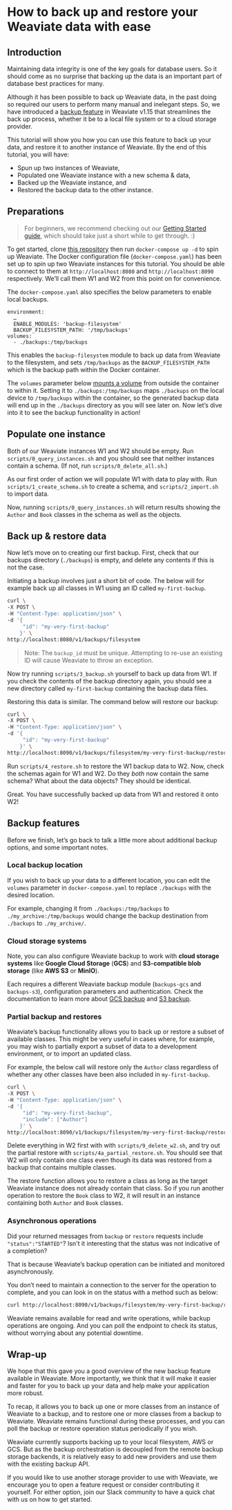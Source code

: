 # How to back up and restore your Weaviate data with ease

## Introduction
Maintaining data integrity is one of the key goals for database users. So it should come as no surprise that backing up the data is an important part of database best practices for many.

Although it has been possible to back up Weaviate data, in the past doing so required our users to perform many manual and inelegant steps. So, we have introduced a [backup feature](https://weaviate.io/developers/weaviate/current/configuration/backups.html) in Weaviate v1.15 that streamlines the back up process, whether it be to a local file system or to a cloud storage provider.

This tutorial will show you how you can use this feature to back up your data, and restore it to another instance of Weaviate. By the end of this tutorial, you will have:
- Spun up two instances of Weaviate,
- Populated one Weaviate instance with a new schema & data,
- Backed up the Weaviate instance, and
- Restored the backup data to the other instance.


## Preparations
> For beginners, we recommend checking out our [Getting Started guide](https://weaviate.io/developers/weaviate/current/getting-started/index.html), which should take just a short while to get through. :)

To get started, clone [this repository](https://github.com/weaviate-tutorials/weaviate-backup) then run `docker-compose up -d` to spin up Weaviate. The Docker configuration file (`docker-compose.yaml`) has been set up to spin up two Weaviate instances for this tutorial. You should be able to connect to them at `http://localhost:8080` and `http://localhost:8090` respectively. We’ll call them W1 and W2 from this point on for convenience.

The `docker-compose.yaml` also specifies the below parameters to enable local backups.
```
environment:
  …
  ENABLE_MODULES: 'backup-filesystem'
  BACKUP_FILESYSTEM_PATH: '/tmp/backups'
volumes:
  - ./backups:/tmp/backups
```

This enables the `backup-filesystem` module to back up data from Weaviate to the filesystem, and sets `/tmp/backups` as the `BACKUP_FILESYSTEM_PATH` which is the backup path within the Docker container. 

The `volumes` parameter below [mounts a volume](https://weaviate.io/developers/weaviate/current/configuration/persistence.html) from outside the container to within it. Setting it to `./backups:/tmp/backups` maps `./backups` on the local device to `/tmp/backups` within the container, so the generated backup data will end up in the `./backups` directory as you will see later on. Now let’s dive into it to see the backup functionality in action!

## Populate one instance
Both of our Weaviate instances W1 and W2 should be empty. Run `scripts/0_query_instances.sh` and you should see that neither instances contain a schema. (If not, run `scripts/0_delete_all.sh`.)

As our first order of action we will populate W1 with data to play with. Run `scripts/1_create_schema.sh` to create a schema, and `scripts/2_import.sh` to import data. 

Now, running `scripts/0_query_instances.sh` will return results showing the `Author` and `Book` classes in the schema as well as the objects.

## Back up & restore data
Now let’s move on to creating our first backup. First, check that our backups directory (`./backups`) is empty, and delete any contents if this is not the case. 

Initiating a backup involves just a short bit of code. The below will for example back up all classes in W1 using an ID called `my-first-backup`.
```bash
curl \
-X POST \
-H "Content-Type: application/json" \
-d '{
     "id": "my-very-first-backup"
    }' \
http://localhost:8080/v1/backups/filesystem
```
> Note: The `backup_id` must be unique. Attempting to re-use an existing ID will cause Weaviate to throw an exception.

Now try running `scripts/3_backup.sh` yourself to back up data from W1. If you check the contents of the backup directory again, you should see a new directory called `my-first-backup` containing the backup data files.

Restoring this data is similar. The command below will restore our backup:
```bash
curl \
-X POST \
-H "Content-Type: application/json" \
-d '{
     "id": "my-very-first-backup"
    }' \
http://localhost:8090/v1/backups/filesystem/my-very-first-backup/restore
```
Run `scripts/4_restore.sh` to restore the W1 backup data to W2. Now, check the schemas again for W1 and W2. Do they *both* now contain the same schema? What about the data objects? They should be identical.   

Great. You have successfully backed up data from W1 and restored it onto W2! 

## Backup features
Before we finish, let’s go back to talk a little more about additional backup options, and some important notes.

### Local backup location
If you wish to back up your data to a different location, you can edit the `volumes` parameter in `docker-compose.yaml` to replace `./backups` with the desired location.

For example, changing it from `./backups:/tmp/backups` to `./my_archive:/tmp/backups` would change the backup destination from `./backups` to `./my_archive/`.

### Cloud storage systems
Note, you can also configure Weaviate backup to work with **cloud storage systems** like **Google Cloud Storage** (**GCS**) and **S3-compatible blob storage** (like **AWS S3** or **MinIO**).

Each requires a different Weaviate backup module (`backups-gcs` and `backups-s3`), configuration parameters and authentication. Check the documentation to learn more about [GCS backup](https://weaviate.io/developers/weaviate/current/configuration/backups.html#gcs-google-cloud-storage) and [S3 backup](https://weaviate.io/developers/weaviate/current/configuration/backups.html#s3-aws-or-s3-compatible).

### Partial backup and restores
Weaviate’s backup functionality allows you to back up or restore a subset of available classes. This might be very useful in cases where, for example, you may wish to partially export a subset of data to a development environment, or to import an updated class.

For example, the below call will restore only the `Author` class regardless of whether any other classes have been also included in `my-first-backup`.
```bash
curl \
-X POST \
-H "Content-Type: application/json" \
-d '{
     "id": "my-very-first-backup",
     "include": ["Author"]
    }' \
http://localhost:8090/v1/backups/filesystem/my-very-first-backup/restore
```
Delete everything in W2 first with with `scripts/9_delete_w2.sh`, and try out the partial restore with `scripts/4a_partial_restore.sh`. You should see that W2 will only contain one class even though its data was restored from a backup that contains multiple classes.

The restore function allows you to restore a class as long as the target Weaviate instance does not already contain that class. So if you run another operation to restore the `Book` class to W2, it will result in an instance containing both `Author` and `Book` classes.

### Asynchronous operations
Did your returned messages from `backup` or `restore` requests include `"status":"STARTED"`? Isn't it interesting that the status was not indicative of a completion?

That is because Weaviate’s backup operation can be initiated and monitored asynchronously. 

You don’t need to maintain a connection to the server for the operation to complete, and you can look in on the status with a method such as below:
```bash
curl http://localhost:8090/v1/backups/filesystem/my-very-first-backup/restore
```

Weaviate remains available for read and write operations, while backup operations are ongoing. And you can poll the endpoint to check its status, without worrying about any potential downtime.
 
## Wrap-up
We hope that this gave you a good overview of the new backup feature available in Weaviate. More importantly, we think that it will make it easier and faster for you to back up your data and help make your application more robust. 

To recap, it allows you to back up one or more classes from an instance of Weaviate to a backup, and to restore one or more classes from a backup to Weaviate. Weaviate remains functional during these processes, and you can poll the backup or restore operation status periodically if you wish. 

Weaviate currently supports backing up to your local filesystem, AWS or GCS. But as the backup orchestration is decoupled from the remote backup storage backends, it is relatively easy to add new providers and use them with the existing backup API.

If you would like to use another storage provider to use with Weaviate, we encourage you to open a feature request or consider contributing it yourself. For either option, join our Slack community to have a quick chat with us on how to get started.
